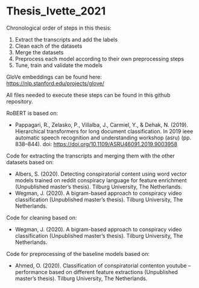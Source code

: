 # Thesis_Ivette_2021

Chronological order of steps in this thesis:
1. Extract the transcripts and add the labels
2. Clean each of the datasets
3. Merge the datasets
4. Preprocess each model according to their own preprocessing steps
5. Tune, train and validate the models

GloVe embeddings can be found here: https://nlp.stanford.edu/projects/glove/

All files needed to execute these steps can be found in this github repository.

RoBERT is based on: 
- Pappagari, R., Zelasko, P., Villalba, J., Carmiel, Y., & Dehak, N. (2019).
Hierarchical transformers for long document classification. In 2019
ieee automatic speech recognition and understanding workshop (asru) (pp.
838–844). doi: https://doi.org/10.1109/ASRU46091.2019.9003958

Code for extracting the transcripts and merging them with the other datasets based on:
- Albers, S. (2020). Detecting conspiratorial content using word vector models
trained on reddit conspiracy language for feature enrichment (Unpublished
master’s thesis). Tilburg University, The Netherlands.
- Wegman, J. (2020). A bigram-based approach to conspiracy video classification
(Unpublished master’s thesis). Tilburg University, The Netherlands. 

Code for cleaning based on: 
- Wegman, J. (2020). A bigram-based approach to conspiracy video classification
(Unpublished master’s thesis). Tilburg University, The Netherlands. 

Code for preprocessing of the baseline models based on:
- Ahmed, O. (2020). Classification of conspiratorial contenton youtube – performance
based on different feature extractions (Unpublished master’s
thesis). Tilburg University, The Netherlands.
 

